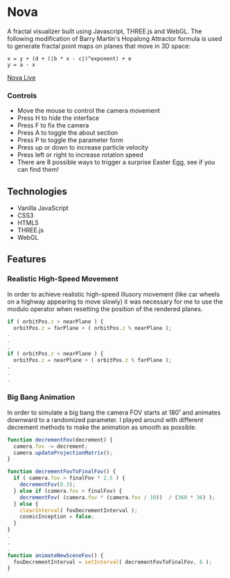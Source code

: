 # Nova
A fractal visualizer built using Javascript, THREE.js and WebGL.
The following modification of Barry Martin's Hopalong Attractor formula is used to generate fractal point maps on planes that move in 3D space:

	x = y + (d + (|b * x - c|)^exponent) + e
	y = a - x

[Nova Live](https://dustin-chan.github.io/Nova/)

### Controls 

* Move the mouse to control the camera movement
* Press H to hide the interface
* Press F to fix the camera
* Press A to toggle the about section
* Press P to toggle the parameter form
* Press up or down to increase particle velocity
* Press left or right to increase rotation speed
* There are 8 possible ways to trigger a surprise Easter Egg, see if you can find them!

## Technologies 

* Vanilla JavaScript 
* CSS3
* HTML5
* THREE.js
* WebGL

## Features 

### Realistic High-Speed Movement

In order to achieve realistic high-speed illusory movement (like car wheels on a highway appearing to move slowly)
it was necessary for me to use the modulo operator when resetting the position of the rendered planes.

```javascript
if ( orbitPos.z > nearPlane ) {
  orbitPos.z = farPlane + ( orbitPos.z % nearPlane );
.
.
.
if ( orbitPos.z < nearPlane ) {
  orbitPos.z = nearPlane + ( orbitPos.z % farPlane );
.
.
.
```

### Big Bang Animation

In order to simulate a big bang the camera FOV starts at 180˚ and animates downward to a randomized parameter.
I played around with different decrement methods to make the animation as smooth as possible.

```javascript 
function decrementFov(decrement) {
  camera.fov -= decrement;
  camera.updateProjectionMatrix();
}

function decrementFovToFinalFov() {
  if ( camera.fov > finalFov * 2.5 ) {
    decrementFov(0.3);
  } else if (camera.fov > finalFov) {
    decrementFov( (camera.fov * (camera.fov / 10))  / (360 * 36) );
  } else {
    clearInterval( fovDecrementInterval );
    cosmicInception = false;
  }
}
.
.
.
function animateNewSceneFov() {
  fovDecrementInterval = setInterval( decrementFovToFinalFov, 6 );
}
```

